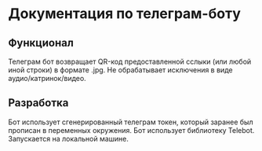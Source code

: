 # Документация по телеграм-боту

## Функционал
Телеграм бот возвращает QR-код предоставленной сслыки (или любой иной строки) в формате .jpg.
Не обрабатывает исключения в виде аудио/катринок/видео.

## Разработка
Бот использует сгенерированный телеграм токен, который заранее был прописан в переменных окружения.
Бот использует библиотеку Telebot.
Запускается на локальной машине.
